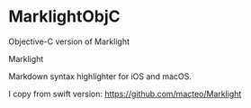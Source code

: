 # MarklightObjC
Objective-C version of Marklight

Marklight

Markdown syntax highlighter for iOS and macOS.

I copy from swift version:
https://github.com/macteo/Marklight
